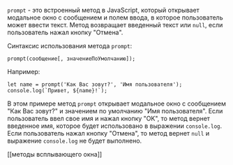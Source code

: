 `prompt` - это встроенный метод в JavaScript, который открывает модальное окно с сообщением и полем ввода, в которое пользователь может ввести текст. Метод возвращает введенный текст или `null`, если пользователь нажал кнопку "Отмена".

Синтаксис использования метода `prompt`:

`prompt(сообщение[, значениеПоУмолчанию]);`

Например:

``let name = prompt('Как Вас зовут?', 'Имя пользователя'); console.log(`Привет, ${name}!`);``

В этом примере метод `prompt` открывает модальное окно с сообщением "Как Вас зовут?" и значением по умолчанию "Имя пользователя". Если пользователь ввел свое имя и нажал кнопку "OK", то метод вернет введенное имя, которое будет использовано в выражении `console.log`. Если пользователь нажал кнопку "Отмена", то метод вернет `null` и выражение `console.log` не будет выполнено.



[[методы всплывающего окна]]